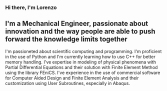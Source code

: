 ### Hi there, I'm Lorenzo

## I'm a Mechanical Engineer, passionate about innovation and the way people are able to push forward the knowledge limits together

I'm passioneted about scientific computing and programming.
I'm proficient in the use of Python and I'm currently learning how to use C++ for better memory handling.
I've expertise in modeling of physical phenomena with Partial Differential Equations and their solution with Finite Element Method using the library FEniCS. 
I've experience in the use of commercial software for Computer Aided Design and Finite Element Analysis and their customization using User Subroutines, especially in Abaqus.

[linkedin]: https://www.linkedin.com/in/lorenzo-fiore-engineer/
